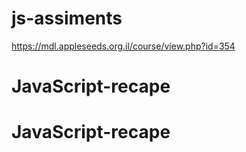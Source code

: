 # js-assiments
https://mdl.appleseeds.org.il/course/view.php?id=354
# JavaScript-recape
# JavaScript-recape
